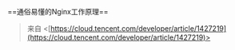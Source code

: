 ==通俗易懂的Nginx工作原理==
 > 来自 <[https://cloud.tencent.com/developer/article/1427219](https://cloud.tencent.com/developer/article/1427219)>